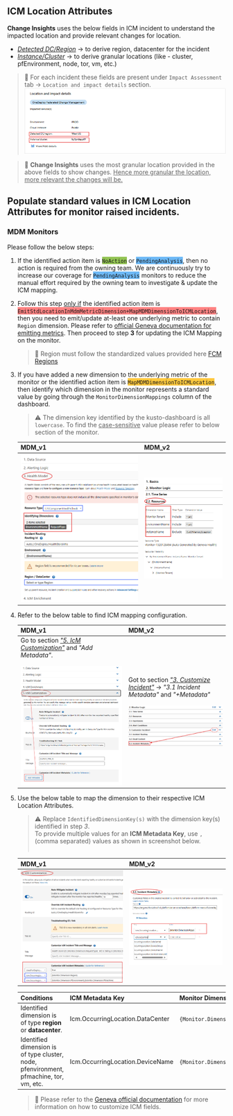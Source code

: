 ## ICM Location Attributes

**Change Insights** uses the below fields in ICM incident to understand the impacted location and provide relevant changes for location.
- <ins>*Detected DC/Region*</ins> -> to derive region, datacenter for the incident
- <ins>*Instance/Cluster*</ins> -> to derive granular locations (like - cluster, pfEnvironment, node, tor, vm, etc.)

> :construction: For each incident these fields are present under `Impact Assessment` tab -> `Location and impact details` section. </br>![alt text](media/DetectedRegionDC.png)

> :rotating_light: **Change Insights** uses the most granular location provided in the above fields to show changes. <ins>Hence more granular the location, more relevant the changes will be.</ins>

## Populate standard values in ICM Location Attributes for monitor raised incidents.

### MDM Monitors

Please follow the below steps:
1. If the identified action item is <span style="background-color:rgb(146, 195, 83)">`NoAction`</span> or <span style="background-color:rgb(108, 184, 246)">`PendingAnalysis`</span>, then no action is required from the owning team.
We are continuously try to increase our coverage for <span style="background-color:rgb(108, 184, 246)">`PendingAnalysis`</span> monitors to reduce the manual effort required by the owning team to investigate & update the ICM mapping.

1. Follow this step <ins>only if</ins> the identified action item is <span style="background-color:rgb(255, 130, 130)">`EmitStdLocationInMdmMetricDimension+MapMDMDimensionToICMLocation`</span>, 
then you need to emit/update at-least one underlying metric to contain `Region` dimension.
Please refer to [official Geneva documentation for emitting metrics](https://eng.ms/docs/products/geneva/metrics/overview).  Then proceed to step **3** for updating the ICM Mapping on the monitor.  

    > :rotating_light: Region must follow the standardized values provided here [FCM Regions](https://dataexplorer.azure.com/clusters/https%3a%2f%2ffcmdata.kusto.windows.net/databases/FCMKustoStore?query=H4sIAAAAAAAEAHPOSMxLT3WtKMjJL0otig%2fOzC3IyUzLTE3xSy0pzy%2fKDskvyM%2fJT6%2bsUSjPSC1KVfDJT04syczPC6ksSFWwtVVQKkpNB3KVeLlqFFIyi0sy85JL4Io8UwAqR0WoXwAAAA%3d%3d)
 
1. If you have added a new dimension to the underlying metric of the monitor or the identified action item is <span style="background-color:rgb(255, 200, 62)">`MapMDMDimensionToICMLocation`</span>, 
then identify which dimension in the monitor represents a standard value by going through the `MonitorDimensionMappings` column of the dashboard.

    > :warning: The dimension key identified by the kusto-dashboard is all `lowercase`. To find the <ins>case-sensitive</ins> value please refer to below section of the monitor.

    | MDM_v1 | MDM_v2 |
    | --- | --- |
    | ![alt text](media/resourcedimensions_mdmv1.png) | ![alt text](media/resourcedimensions_mdmv2.png) |

1. Refer to the below table to find ICM mapping configuration.
    
    | MDM_v1 | MDM_v2 |
    | --- | --- |
    | Go to section <ins>*"5. IcM Customization"*</ins> and *"Add Metadata"*. </br></br> ![alt text](media/mdm_v1_monitor_icm_mapping.png) | Got to section <ins>*"3. Customize Incident"*</ins> -> *"3.1 Incident Metadata"* and *"+Metadata"* </br></br> ![alt text](media/mdm_v2_monitor_icm_mapping.png) |

1. Use the below table to map the dimension to their respective ICM Location Attributes.
    
    > :warning: Replace `IdentifiedDimensionKey(s)` with the dimension key(s) identified in step *3*.</br>To provide multiple values for an **ICM Metadata Key**, use `,` (comma separated) values as shown in screenshot below.</br></br>

    | MDM_v1 | MDM_v2 |      
    | --- | --- |
    | ![alt text](media/icm_mapping_mdmv1.png) | ![alt text](media/icm_mapping_mdmv2.png) |    
    

    | Conditions | ICM Metadata Key| Monitor Dimension |
    | --- | --- | --- |
    | Identified dimension is of type **region** or **datacenter**. | Icm.OccurringLocation.DataCenter | `{Monitor.Dimension.IdentifiedDimensionKey}` |
    | Identified dimension is of type cluster, node, pfenvironment, pfmachine, tor, vm, etc. | Icm.OccurringLocation.DeviceName | `{Monitor.Dimension.IdentifiedDimensionKey}` | 

    > :construction: Please refer to the [Geneva official documentation](https://eng.ms/docs/products/geneva/alerts/howdoi/customizeicmfields) for more information on how to customize ICM fields.